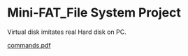 # Mini-FAT_File System Project
Virtual disk imitates real Hard disk on PC.

[commands.pdf](https://github.com/fatmamagdy66/Mini_FAT-Project/files/8828296/commands.pdf)
